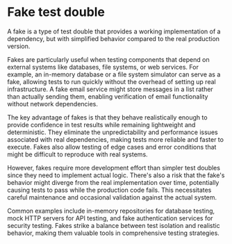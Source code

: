 # Fake test double

A fake is a type of test double that provides a working implementation of a dependency, but with simplified behavior compared to the real production version.

Fakes are particularly useful when testing components that depend on external systems like databases, file systems, or web services. For example, an in-memory database or a file system simulator can serve as a fake, allowing tests to run quickly without the overhead of setting up real infrastructure. A fake email service might store messages in a list rather than actually sending them, enabling verification of email functionality without network dependencies.

The key advantage of fakes is that they behave realistically enough to provide confidence in test results while remaining lightweight and deterministic. They eliminate the unpredictability and performance issues associated with real dependencies, making tests more reliable and faster to execute. Fakes also allow testing of edge cases and error conditions that might be difficult to reproduce with real systems.

However, fakes require more development effort than simpler test doubles since they need to implement actual logic. There's also a risk that the fake's behavior might diverge from the real implementation over time, potentially causing tests to pass while the production code fails. This necessitates careful maintenance and occasional validation against the actual system.

Common examples include in-memory repositories for database testing, mock HTTP servers for API testing, and fake authentication services for security testing. Fakes strike a balance between test isolation and realistic behavior, making them valuable tools in comprehensive testing strategies.
